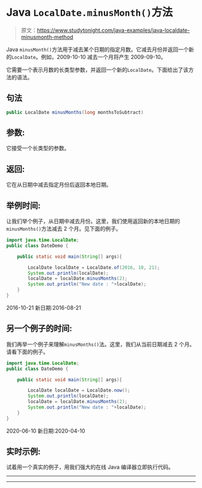 # Java `LocalDate.minusMonth()`方法

> 原文：<https://www.studytonight.com/java-examples/java-localdate-minusmonth-method>

Java `minusMonth()`方法用于减去某个日期的指定月数。它减去月份并返回一个新的`LocalDate`。例如，2009-10-10 减去一个月将产生 2009-09-10。

它需要一个表示月数的长类型参数，并返回一个新的`LocalDate`。下面给出了该方法的语法。

## 句法

```java
public LocalDate minusMonths(long monthsToSubtract)
```

## 参数:

它接受一个长类型的参数。

## 返回:

它在从日期中减去指定月份后返回本地日期。

## 举例时间:

让我们举个例子，从日期中减去月份。这里，我们使用返回新的本地日期的`minusMonths()`方法减去 2 个月。见下面的例子。

```java
import java.time.LocalDate; 
public class DateDemo {

	public static void main(String[] args){  

		LocalDate localDate = LocalDate.of(2016, 10, 21);
		System.out.println(localDate);
		localDate = localDate.minusMonths(2);
		System.out.println("New date : "+localDate);
	}
}
```

2016-10-21
新日期:2016-08-21

## 另一个例子的时间:

我们再举一个例子来理解`minusMonths()`法。这里，我们从当前日期减去 2 个月。请看下面的例子。

```java
import java.time.LocalDate; 
public class DateDemo {

	public static void main(String[] args){  

		LocalDate localDate = LocalDate.now();
		System.out.println(localDate);
		localDate = localDate.minusMonths(2);
		System.out.println("New date : "+localDate);
	}
}
```

2020-06-10
新日期:2020-04-10

## 实时示例:

试着用一个真实的例子，用我们强大的在线 Java 编译器立即执行代码。

* * *

* * *